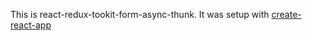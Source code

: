 This is react-redux-tookit-form-async-thunk.
It was setup with [create-react-app](https://github.com/facebook/create-react-app)
